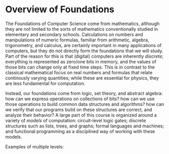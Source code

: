 # Overview of Foundations

The Foundations of Computer Science come from mathematics, although they are not limited to the sorts of mathematics conventionally studied in elementary and secondary schools.
Calculations on numbers and manipulations of numeric formulas, familiar from arithmetic, algebra, trigonometry, and calculus, are certainly important in many applications of computers, but they do not directly form the foundations that we will study.
Part of the reason for this is that (digital) computers are inherently _discrete_; everything is represented as zero/one bits in memory, and the values of those bits can change only at fixed time steps.
This is in contrast to the classical mathematical focus on real numbers and formulas that relate continously varying quantities; while these are essential for physics, they are less fundamental for computation.

Instead, our foundations come from logic, set theory, and abstract algebra: how can we express operations on collections of bits? how can we use those operations to build common data structures and algorithms? how can we verify that our programs build on these structures are correct, and analyze their behavior?
A large part of this course is organized around a variety of _models_ of computation: circuit-level logic gates; discrete structures such as lists, trees, and graphs; formal languages and machines; and functional programming as a disciplined way of working with these models.

Examples of multiple levels: 